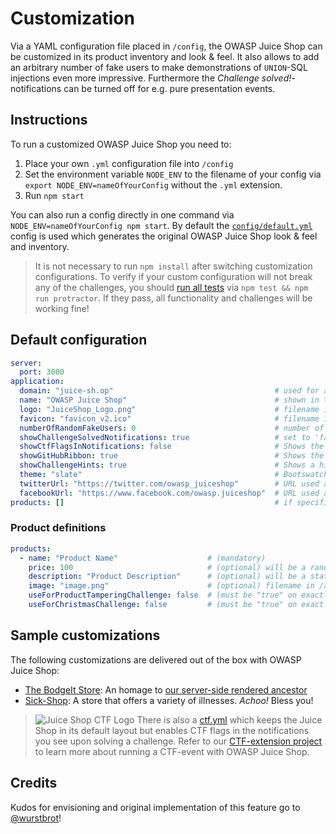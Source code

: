 # Customization

Via a YAML configuration file placed in `/config`, the OWASP Juice Shop
can be customized in its product inventory and look & feel. It also
allows to add an arbitrary number of fake users to make demonstrations
of `UNION`-SQL injections even more impressive. Furthermore the
_Challenge solved!_-notifications can be turned off for e.g. pure
presentation events.

## Instructions

To run a customized OWASP Juice Shop you need to:

1. Place your own `.yml` configuration file into `/config`
2. Set the environment variable `NODE_ENV` to the filename of your
   config via `export NODE_ENV=nameOfYourConfig` without the `.yml`
   extension.
3. Run `npm start`

You can also run a config directly in one command via
`NODE_ENV=nameOfYourConfig npm start`. By default the
[`config/default.yml`](config/default.yml) config is used which
generates the original OWASP Juice Shop look & feel and inventory.

> It is not necessary to run `npm install` after switching customization
> configurations. To verify if your custom configuration will not break
> any of the challenges, you should
> [run all tests](CONTRIBUTING.md#unit--integration-tests) via `npm test
> && npm run protractor`. If they pass, all functionality and challenges
> will be working fine!

## Default configuration

```yaml
server:
  port: 3000
application:
  domain: "juice-sh.op"                                    # used for all user email addresses
  name: "OWASP Juice Shop"                                 # shown in title and menu bar 
  logo: "JuiceShop_Logo.png"                               # filename in /app/public/images/ <or> URL of an image to download and use as a logo
  favicon: "favicon_v2.ico"                                # filename in /app/public/ <or> URL to an image in ICO format tp download and use as a favicon
  numberOfRandomFakeUsers: 0                               # number of random user accounts to be created (additional to pre-defined ones)
  showChallengeSolvedNotifications: true                   # set to 'false' to hide all instant "challenge solved"-notifications
  showCtfFlagsInNotifications: false                       # Shows the CTF flags in the challenge notifications if set to true.
  showGitHubRibbon: true                                   # Shows the "Fork me on GitHub" ribbon if set to true.
  showChallengeHints: true                                 # Shows a hint for each challenge on hovering over its "unsolved" button
  theme: "slate"                                           # Bootswatch theme used to render the UI (see https://bootswatch.com)
  twitterUrl: "https://twitter.com/owasp_juiceshop"        # URL used as Twitter link (promises coupon codes on /#basket dialog) 
  facebookUrl: "https://www.facebook.com/owasp.juiceshop"  # URL used as Facebook link (promises coupon codes on /#basket dialog)
products: []                                               # if specified, the products to create instead of the default ones
```

### Product definitions

```yaml
products:
  - name: "Product Name"                    # (mandatory)
    price: 100                              # (optional) will be a random price if not specified
    description: "Product Description"      # (optional) will be a static "Lorem Ipsum" text if not specified
    image: "image.png"                      # (optional) filename in /app/public/images/products <or> URL of an image to download. Will be undefined.png if not specified. 
    useForProductTamperingChallenge: false  # (must be "true" on exactly one product)
    useForChristmasChallenge: false         # (must be "true" on exactly one product)
```

## Sample customizations

The following customizations are delivered out of the box with OWASP
Juice Shop:
* [The BodgeIt Store](https://github.com/bkimminich/juice-shop/blob/master/config/bodgeit.yml):
  An homage to
  [our server-side rendered ancestor](https://github.com/psiinon/bodgeit)
* [Sick-Shop](https://github.com/bkimminich/juice-shop/blob/master/config/sickshop.yml):
  A store that offers a variety of illnesses. _Achoo!_ Bless you!

> ![Juice Shop CTF Logo](https://raw.githubusercontent.com/bkimminich/juice-shop-ctf/master/images/JuiceShopCTF_Logo_50px.png)
> There is also a
> [ctf.yml](https://github.com/bkimminich/juice-shop/blob/master/config/ctf.yml)
> which keeps the Juice Shop in its default layout but enables CTF flags
> in the notifications you see upon solving a challenge. Refer to our
> [CTF-extension project](https://github.com/bkimminich/juice-shop-ctf)
> to learn more about running a CTF-event with OWASP Juice Shop.

## Credits

Kudos for envisioning and original implementation of this feature go to
[@wurstbrot](https://github.com/wurstbrot)!
